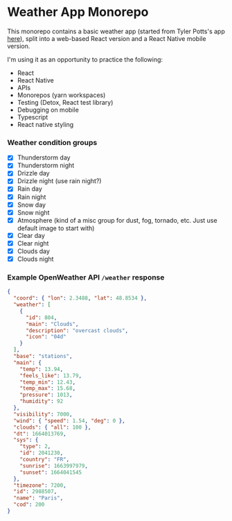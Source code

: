 # Weather App Monorepo

This monorepo contains a basic weather app (started from Tyler Potts's app [here](https://www.youtube.com/watch?v=GuA0_Z1llYU&t=6s)), split into a web-based React version and a React Native mobile version.

I'm using it as an opportunity to practice the following:

- React
- React Native
- APIs
- Monorepos (yarn workspaces)
- Testing (Detox, React test library)
- Debugging on mobile
- Typescript
- React native styling

### Weather condition groups

- [x] Thunderstorm day
- [x] Thunderstorm night
- [x] Drizzle day
- [x] Drizzle night (use rain night?)
- [x] Rain day
- [x] Rain night
- [x] Snow day
- [x] Snow night
- [x] Atmosphere (kind of a misc group for dust, fog, tornado, etc. Just use default image to start with)
- [x] Clear day
- [x] Clear night
- [x] Clouds day
- [x] Clouds night

### Example OpenWeather API `/weather` response

```json
{
  "coord": { "lon": 2.3488, "lat": 48.8534 },
  "weather": [
    {
      "id": 804,
      "main": "Clouds",
      "description": "overcast clouds",
      "icon": "04d"
    }
  ],
  "base": "stations",
  "main": {
    "temp": 13.94,
    "feels_like": 13.79,
    "temp_min": 12.43,
    "temp_max": 15.68,
    "pressure": 1013,
    "humidity": 92
  },
  "visibility": 7000,
  "wind": { "speed": 1.54, "deg": 0 },
  "clouds": { "all": 100 },
  "dt": 1664013769,
  "sys": {
    "type": 2,
    "id": 2041230,
    "country": "FR",
    "sunrise": 1663997979,
    "sunset": 1664041545
  },
  "timezone": 7200,
  "id": 2988507,
  "name": "Paris",
  "cod": 200
}
```
